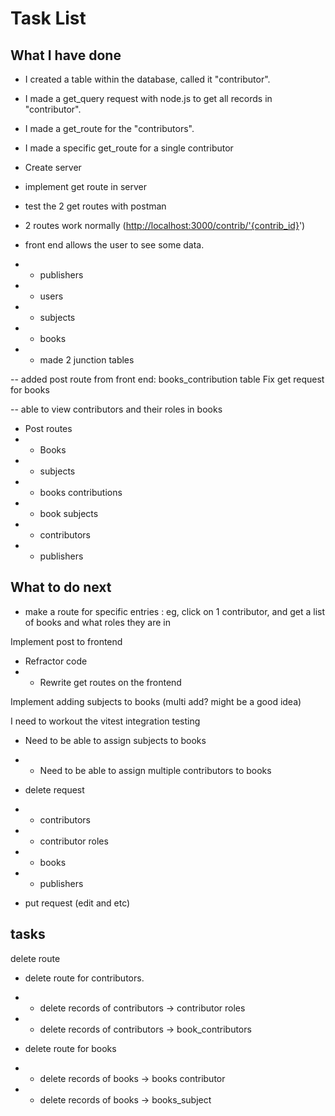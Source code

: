 # Task List

## What I have done

- I created a table within the database, called it "contributor".
- I made a get_query request with node.js to get all records in "contributor".
- I made a get_route for the "contributors".
- I made a specific get_route for a single contributor

- Create server
- implement get route in server
- test the 2 get routes with postman
- 2 routes work normally (<http://localhost:3000/contrib/'{contrib_id}>')

- front end allows the user to see some data.
- - publishers
- - users
- - subjects
- - books
- - made 2 junction tables

-- added post route from front end: books_contribution table
Fix get request for books

-- able to view contributors and their roles in books

- Post routes
- - Books
- - subjects
- - books contributions
- - book subjects
- - contributors
- - publishers

## What to do next

- make a route for specific entries : eg, click on 1 contributor, and get a list of books and what roles they are in

Implement post to frontend

- Refractor code
- - Rewrite get routes on the frontend

Implement adding subjects to books (multi add? might be a good idea)

I need to workout the vitest integration testing

- Need to be able to assign subjects to books
- - Need to be able to assign multiple contributors to books

- delete request
- - contributors
- - contributor roles
- - books
- - publishers
- put request (edit and etc)

## tasks

delete route

- delete route for contributors.
- - delete records of contributors -> contributor roles
- - delete records of contributors -> book_contributors

- delete route for books
- - delete records of books -> books contributor
- - delete records of books -> books_subject